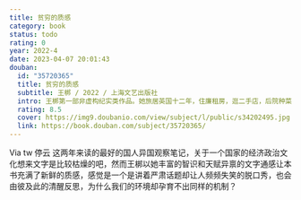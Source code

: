 ```yaml
---
title: 贫穷的质感
category: book
status: todo
rating: 0
year: 2022-4
date: 2023-04-07 20:01:43
douban:
  id: "35720365"
  title: 贫穷的质感
  subtitle: 王梆 / 2022 / 上海文艺出版社
  intro: 王梆第一部非虚构纪实类作品。她旅居英国十二年，住廉租房，逛二手店，后院种菜、下地劳作，走进乡村社交俱乐部，打入工党内部，采访异乡的普通人……以“英国观察”为切入点，从自身的真实处境及经验出发，讨论贫穷与制度、家庭与养老、乡村与城市、脱欧与留欧、文化与历史等一系列社会现实问题。她的生活，就是她的思想资源，也是她的写作原点。不同于一般旅行文学中“观光客式”的观察与纪录，她长期扎根当地，作为一位“生活中的人”，观察食物、衣着、住房、市集、邻居等日常生活中接触到的人与物，不断延展视野，将目光触及家庭、养老、医疗、制度等一系列社会议题，反思全球化带来的影响，揭示全球垄断资本主义背后的复杂真相。长期媒体工作的经验和写作训练，使她的叙述不仅有独特的视角，还有很强的感染力。
  rating: 8.5
  cover: https://img9.doubanio.com/view/subject/l/public/s34202495.jpg
  link: https://book.douban.com/subject/35720365/
---
```


Via tw 停云 这两年来读的最好的国人异国观察笔记，关于一个国家的经济政治文化想来文字是比较枯燥的吧，然而王梆以她丰富的智识和天赋异禀的文字通感让本书充满了新鲜的质感，感觉是一个是讲着严肃话题却让人频频失笑的脱口秀，也会由彼及此的清醒反思，为什么我们的环境却孕育不出同样的机制？